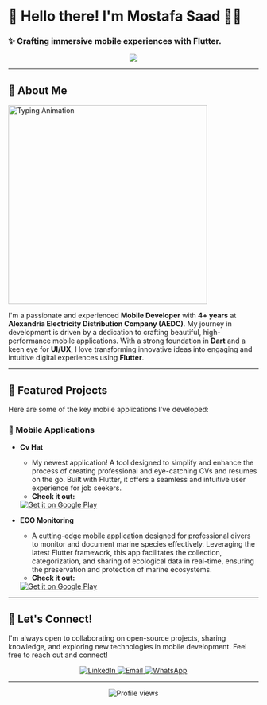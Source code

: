 # 👋 Hello there! I'm Mostafa Saad 👨‍💻

### ✨ Crafting immersive mobile experiences with Flutter.

<p align="center">
  <a href="https://skillicons.dev">
    <img src="https://skillicons.dev/icons?i=flutter,dart,firebase,supabase,figma,postman" />
  </a>
</p>

---

## 🚀 About Me

<p align="left">
  <img src="https://raw.githubusercontent.com/MosasaUnited/MosasaUnited/main/assets/images/typing-animation.gif" alt="Typing Animation" width="400" />
</p>

I'm a passionate and experienced **Mobile Developer** with **4+ years** at **Alexandria Electricity Distribution Company (AEDC)**. My journey in development is driven by a dedication to crafting beautiful, high-performance mobile applications. With a strong foundation in **Dart** and a keen eye for **UI/UX**, I love transforming innovative ideas into engaging and intuitive digital experiences using **Flutter**.

---

## 🌟 Featured Projects

Here are some of the key mobile applications I've developed:

### 📱 Mobile Applications

* **Cv Hat**
    * My newest application! A tool designed to simplify and enhance the process of creating professional and eye-catching CVs and resumes on the go. Built with Flutter, it offers a seamless and intuitive user experience for job seekers.
    * **Check it out:**
    <a href="https://play.google.com/store/apps/details?id=com.cvhat.cvhat" target="_blank">
        <img alt="Get it on Google Play" src="https://img.shields.io/badge/Google_Play-414141?style=for-the-badge&logo=google-play&logoColor=white" />
    </a>

* **ECO Monitoring**
    * A cutting-edge mobile application designed for professional divers to monitor and document marine species effectively. Leveraging the latest Flutter framework, this app facilitates the collection, categorization, and sharing of ecological data in real-time, ensuring the preservation and protection of marine ecosystems.
    * **Check it out:**
    <a href="https://play.google.com/store/apps/details?id=com.cdws.eco_monitoring" target="_blank">
        <img alt="Get it on Google Play" src="https://img.shields.io/badge/Google_Play-414141?style=for-the-badge&logo=google-play&logoColor=white" />
    </a>

---

## 🤝 Let's Connect!

I'm always open to collaborating on open-source projects, sharing knowledge, and exploring new technologies in mobile development. Feel free to reach out and connect!

<p align="center">
  <a href="https://www.linkedin.com/in/mostafa-saad-247b5914b/" target="_blank">
    <img src="https://img.shields.io/badge/LinkedIn-0077B5?style=for-the-badge&logo=linkedin&logoColor=white" alt="LinkedIn">
  </a>
  <a href="mailto:mostafa447@hotmail.com">
    <img src="https://img.shields.io/badge/Email-D14836?style=for-the-badge&logo=gmail&logoColor=white" alt="Email">
  </a>
  <a href="https://wa.me/201224774051" target="_blank">
    <img src="https://img.shields.io/badge/WhatsApp-25D366?style=for-the-badge&logo=whatsapp&logoColor=white" alt="WhatsApp">
  </a>
</p>

---

<p align="center">
  <img src="https://komarev.com/ghpvc/?username=MosasaUnited&color=blue&style=flat-square" alt="Profile views">
</p>

